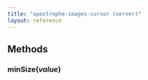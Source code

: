 ```yaml
---
title: "apostrophe-images-cursor (server)"
layout: reference
---
```


## Methods
### minSize(*value*)

